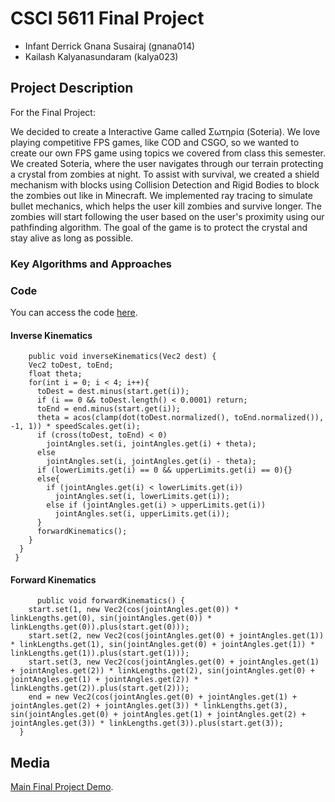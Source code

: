 # CSCI 5611 Final Project

- Infant Derrick Gnana Susairaj (gnana014)
- Kailash Kalyanasundaram (kalya023)

## Project Description

For the Final Project:

We decided to create a Interactive Game called Σωτηρία (Soteria).  We love playing competitive FPS games, like COD and CSGO, so we wanted to create our own FPS game using topics we covered from class this semester. We created Soteria, where the user navigates through our terrain protecting a crystal from zombies at night. To assist with survival, we created a shield mechanism with blocks using Collision Detection and Rigid Bodies to block the zombies out like in Minecraft. We implemented ray tracing to simulate bullet mechanics, which helps the user kill zombies and survive longer. The zombies will start following the user based on the user's proximity using our pathfinding algorithm. The goal of the game is to protect the crystal and stay alive as long as possible. 

### Key Algorithms and Approaches

### Code

You can access the code [here](https://github.com/InfantDerrick/csci5611/tree/master/projects/proj3). 

#### Inverse Kinematics
```processing
    public void inverseKinematics(Vec2 dest) {
    Vec2 toDest, toEnd;
    float theta;
    for(int i = 0; i < 4; i++){
      toDest = dest.minus(start.get(i));
      if (i == 0 && toDest.length() < 0.0001) return;
      toEnd = end.minus(start.get(i));
      theta = acos(clamp(dot(toDest.normalized(), toEnd.normalized()), -1, 1)) * speedScales.get(i);
      if (cross(toDest, toEnd) < 0) 
        jointAngles.set(i, jointAngles.get(i) + theta);
      else 
        jointAngles.set(i, jointAngles.get(i) - theta);
      if (lowerLimits.get(i) == 0 && upperLimits.get(i) == 0){}
      else{
        if (jointAngles.get(i) < lowerLimits.get(i))
          jointAngles.set(i, lowerLimits.get(i));
        else if (jointAngles.get(i) > upperLimits.get(i))
          jointAngles.set(i, upperLimits.get(i));
      }
      forwardKinematics();
    }
  }
 }
```
#### Forward Kinematics
```processing
      public void forwardKinematics() {
    start.set(1, new Vec2(cos(jointAngles.get(0)) * linkLengths.get(0), sin(jointAngles.get(0)) * linkLengths.get(0)).plus(start.get(0)));
    start.set(2, new Vec2(cos(jointAngles.get(0) + jointAngles.get(1)) * linkLengths.get(1), sin(jointAngles.get(0) + jointAngles.get(1)) * linkLengths.get(1)).plus(start.get(1)));
    start.set(3, new Vec2(cos(jointAngles.get(0) + jointAngles.get(1) + jointAngles.get(2)) * linkLengths.get(2), sin(jointAngles.get(0) + jointAngles.get(1) + jointAngles.get(2)) * linkLengths.get(2)).plus(start.get(2)));
    end = new Vec2(cos(jointAngles.get(0) + jointAngles.get(1) + jointAngles.get(2) + jointAngles.get(3)) * linkLengths.get(3), sin(jointAngles.get(0) + jointAngles.get(1) + jointAngles.get(2) + jointAngles.get(3)) * linkLengths.get(3)).plus(start.get(3));
  }
```

## Media

[Main Final Project Demo]( https://youtu.be/msnqzk_xdiY).

